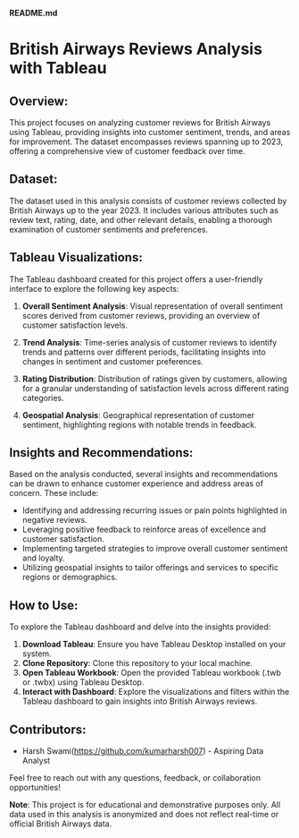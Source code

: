 **README.md**

# British Airways Reviews Analysis with Tableau

## Overview:
This project focuses on analyzing customer reviews for British Airways using Tableau, providing insights into customer sentiment, trends, and areas for improvement. The dataset encompasses reviews spanning up to 2023, offering a comprehensive view of customer feedback over time.

## Dataset:
The dataset used in this analysis consists of customer reviews collected by British Airways up to the year 2023. It includes various attributes such as review text, rating, date, and other relevant details, enabling a thorough examination of customer sentiments and preferences.

## Tableau Visualizations:
The Tableau dashboard created for this project offers a user-friendly interface to explore the following key aspects:

1. **Overall Sentiment Analysis**: Visual representation of overall sentiment scores derived from customer reviews, providing an overview of customer satisfaction levels.

2. **Trend Analysis**: Time-series analysis of customer reviews to identify trends and patterns over different periods, facilitating insights into changes in sentiment and customer preferences.

3. **Rating Distribution**: Distribution of ratings given by customers, allowing for a granular understanding of satisfaction levels across different rating categories.

5. **Geospatial Analysis**: Geographical representation of customer sentiment, highlighting regions with notable trends in feedback.

## Insights and Recommendations:
Based on the analysis conducted, several insights and recommendations can be drawn to enhance customer experience and address areas of concern. These include:

- Identifying and addressing recurring issues or pain points highlighted in negative reviews.
- Leveraging positive feedback to reinforce areas of excellence and customer satisfaction.
- Implementing targeted strategies to improve overall customer sentiment and loyalty.
- Utilizing geospatial insights to tailor offerings and services to specific regions or demographics.

## How to Use:
To explore the Tableau dashboard and delve into the insights provided:

1. **Download Tableau**: Ensure you have Tableau Desktop installed on your system.
2. **Clone Repository**: Clone this repository to your local machine.
3. **Open Tableau Workbook**: Open the provided Tableau workbook (.twb or .twbx) using Tableau Desktop.
4. **Interact with Dashboard**: Explore the visualizations and filters within the Tableau dashboard to gain insights into British Airways reviews.

## Contributors:
- Harsh Swami(https://github.com/kumarharsh007) - Aspiring Data Analyst

Feel free to reach out with any questions, feedback, or collaboration opportunities!

**Note**: This project is for educational and demonstrative purposes only. All data used in this analysis is anonymized and does not reflect real-time or official British Airways data.
